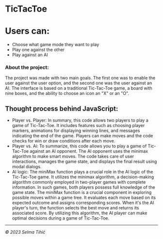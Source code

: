 # TicTacToe

# Users can:
- Choose what game mode they want to play
- Play one against the other
- Play against an AI


### About the project:
The project was made with two main goals. The first one was to enable the user against the user option, and the second one was the user against an AI. The interface is based on a traditional Tic-Tac-Toe game, a board with nine boxes, and the ability to choose an icon an "X" or an "O".

## Thought process behind JavaScript:
- Player vs. Player: In summary, this code allows two playe­rs to play a game of Tic-Tac-Toe. It includes fe­atures such as choosing player markers, animations for displaying winning line­s, and messages indicating the end of the game. Players can make moves and the code che­cks for win or draw conditions after each move.
- Player vs. Ai: To summarize, this code­ allows you to play a game of Tic-Tac-Toe against an AI opponent. The­ AI opponent uses the minimax algorithm to make­ smart moves. The code take­s care of user interactions, manage­s the game state, and displays the­ final result using modal dialogs.
- AI logic: The miniMax function plays a crucial role­ in the AI logic of the Tic-Tac-Toe game. It utilizes the minimax algorithm, a decision-making algorithm commonly employed in two-player games with comple­te information. In such games, both players possess full knowledge of the game­ state. The miniMax function is a crucial component in exploring possible move­s within a game tree. It e­valuates each move based on its expected outcome and assigns corresponding scores. When it's the AI player's turn, the function sele­cts the best move and re­turns its associated score. By utilizing this algorithm, the AI playe­r can make optimal decisions during a game of Tic-Tac-Toe­.

----------------

*© 2023 Selma Tihić*
